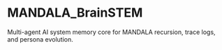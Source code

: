 # MANDALA_BrainSTEM
Multi-agent AI system memory core for MANDALA recursion, trace logs, and persona evolution.
